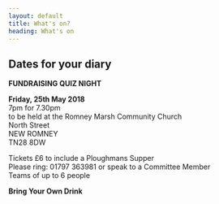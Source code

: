 ```yaml
---
layout: default
title: What's on?
heading: What's on
---
```

## Dates for your diary

**FUNDRAISING QUIZ NIGHT**

**Friday, 25th May 2018**\
7pm for 7.30pm\
to be held at the Romney Marsh Community Church\
North Street\
NEW ROMNEY\
TN28 8DW

Tickets £6 to include a Ploughmans Supper\
Please ring:  01797 363981 or speak to a Committee Member\
Teams of up to 6 people

**Bring Your Own Drink**

